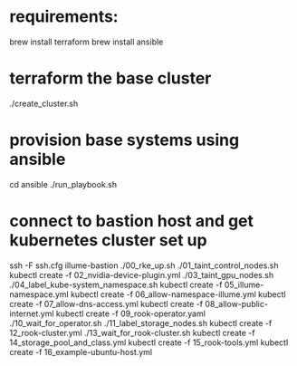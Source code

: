 # requirements:
brew install terraform
brew install ansible

# terraform the base cluster
./create_cluster.sh

# provision base systems using ansible
cd ansible
./run_playbook.sh

# connect to bastion host and get kubernetes cluster set up
ssh -F ssh.cfg illume-bastion
./00_rke_up.sh
./01_taint_control_nodes.sh
kubectl create -f 02_nvidia-device-plugin.yml
./03_taint_gpu_nodes.sh
./04_label_kube-system_namespace.sh
kubectl create -f 05_illume-namespace.yml
kubectl create -f 06_allow-namespace-illume.yml
kubectl create -f 07_allow-dns-access.yml
kubectl create -f 08_allow-public-internet.yml
kubectl create -f 09_rook-operator.yaml
./10_wait_for_operator.sh
./11_label_storage_nodes.sh
kubectl create -f 12_rook-cluster.yml
./13_wait_for_rook-cluster.sh
kubectl create -f 14_storage_pool_and_class.yml
kubectl create -f 15_rook-tools.yml
kubectl create -f 16_example-ubuntu-host.yml
